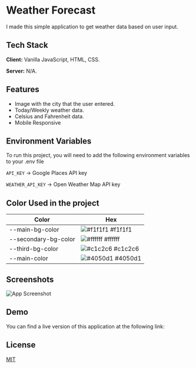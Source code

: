 
# Weather Forecast

I made this simple application to get weather data based on user input.

## Tech Stack

**Client:** Vanilla JavaScript, HTML, CSS. 

**Server:** N/A.

## Features

- Image with the city that the user entered.
- Today/Weekly weather data.
- Celsius and Fahrenheit data.
- Mobile Responsive

## Environment Variables

To run this project, you will need to add the following environment variables to your .env file

`API_KEY` -> Google Places API key

`WEATHER_API_KEY` -> Open Weather Map API key

## Color Used in the project

| Color             | Hex                                                                |
| ----------------- | ------------------------------------------------------------------ |
| --main-bg-color | ![#f1f1f1](https://via.placeholder.com/10/f1f1f1?text=+) #f1f1f1 |
| --secondary-bg-color | ![#ffffff](https://via.placeholder.com/10/ffffff?text=+) #ffffff |
| --third-bg-color | ![#c1c2c6](https://via.placeholder.com/10/c1c2c6?text=+) #c1c2c6 |
| --main-color | ![#4050d1](https://via.placeholder.com/10/4050d1?text=+) #4050d1 |

## Screenshots

![App Screenshot](https://via.placeholder.com/468x300?text=App+Screenshot+Here)

## Demo

You can find a live version of this application at the following link: 

## License

[MIT](https://choosealicense.com/licenses/mit/)
